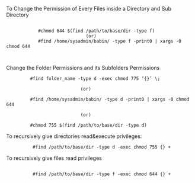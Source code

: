 To Change the Permission of Every Files inside a Directory and Sub Directory


```

            #chmod 644 $(find /path/to/base/dir -type f)
                              (or)
            #find /home/sysadmin/babin/ -type f -print0 | xargs -0 chmod 644

                                  
```

Change the Folder Permissions and its Subfolders Permissions

```
         #find folder_name -type d -exec chmod 775 ‘{}’ \;

                            (or) 

         #find /home/sysadmin/babin/ -type d -print0 | xargs -0 chmod 644
 
                            (or)

         #chmod 755 $(find /path/to/base/dir -type d)

```


To recursively give directories read&execute privileges:

```
          #find /path/to/base/dir -type d -exec chmod 755 {} +

```


To recursively give files read privileges


```

          #find /path/to/base/dir -type f -exec chmod 644 {} +


```


